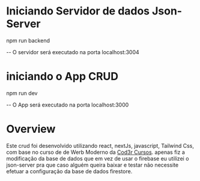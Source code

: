 # Iniciando Servidor de dados Json-Server
  npm run backend

  -- O servidor será executado na porta localhost:3004
# iniciando o App CRUD
  npm run dev

  -- O App será executado na porta localhost:3000

# Overview
 Este crud foi desenvolvido utilizando react, nextJs, javascript, Tailwind Css, com base no curso de de Werb Moderno da [Cod3r Cursos](https://github.com/cod3rcursos).
 apenas fiz a modificação da base de dados que em vez de usar o firebase eu utilizei o json-server pra que caso alguém queira baixar e       testar não necessite efetuar a configuração da base de dados firestore.


